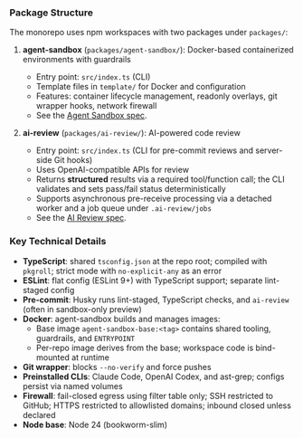 ### Package Structure

The monorepo uses npm workspaces with two packages under `packages/`:

1. **agent-sandbox** (`packages/agent-sandbox/`): Docker-based containerized environments with guardrails
   - Entry point: `src/index.ts` (CLI)
   - Template files in `template/` for Docker and configuration
   - Features: container lifecycle management, readonly overlays, git wrapper hooks, network firewall
   - See the [Agent Sandbox spec](agent-sandbox.md).

2. **ai-review** (`packages/ai-review/`): AI-powered code review
   - Entry point: `src/index.ts` (CLI for pre-commit reviews and server-side Git hooks)
   - Uses OpenAI-compatible APIs for review
   - Returns **structured** results via a required tool/function call; the CLI validates and sets pass/fail status deterministically
   - Supports asynchronous pre-receive processing via a detached worker and a job queue under `.ai-review/jobs`
   - See the [AI Review spec](ai-review.md).

### Key Technical Details

- **TypeScript**: shared `tsconfig.json` at the repo root; compiled with `pkgroll`; strict mode with `no-explicit-any` as an error
- **ESLint**: flat config (ESLint 9+) with TypeScript support; separate lint-staged config
- **Pre-commit**: Husky runs lint-staged, TypeScript checks, and `ai-review` (often in sandbox-only preview)
- **Docker**: agent-sandbox builds and manages images:
  - Base image `agent-sandbox-base:<tag>` contains shared tooling, guardrails, and `ENTRYPOINT`
  - Per-repo image derives from the base; workspace code is bind-mounted at runtime
- **Git wrapper**: blocks `--no-verify` and force pushes
- **Preinstalled CLIs**: Claude Code, OpenAI Codex, and ast-grep; configs persist via named volumes
- **Firewall**: fail-closed egress using filter table only; SSH restricted to GitHub; HTTPS restricted to allowlisted domains; inbound closed unless declared
- **Node base**: Node 24 (bookworm-slim)
